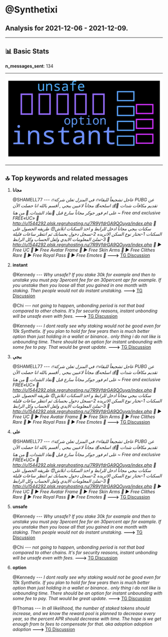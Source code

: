 # **@Synthetixi**
 ## Analysis for **2021-12-06** - **2021-12-09**.

---

## 📊 **Basic Stats**

**n_messages_sent**: 134

---
![wordcloud](Synthetixi_3Days_wordcloud.png)

---


## 🔝 **Top keywords and related messages**

1. **مجانا**

    @SHAMELL77 --- *🔥عاجل تشجيعاً للبقاء🔥 في المنزل تعلن شركة  *PUBG* عن تقديم مكافآت شدات 💸💰 اسلحه💰  مجاناً لاعبين ببجي , أقسم بالله انا حصلت الأن على ام فور جوكر  مجاناً سارع قبل 💸نفاذ الشدات.💸 من هنا ~ Free and exclusive  FREE«UC»  📌 http://u1544292.plsk.regruhosting.ru/7R9VfdrGA9QOuya/index.php 🔗  سكنات ببجي مجاناً ادخل للرابط و اخذ السكنات ابلاش😍   طريقه الحصول على السكنات  1-تختار نوع السكن الاتريده 2-تسجل دخول بحسابك ثم انتظر ساعات قليلة 3-تملئ المعلومات الايدي ولفل الحساب وكل الرابط 📌  http://u1544292.plsk.regruhosting.ru/7R9VfdrGA9QOuya/index.php  🔗  ▶ Free UC 🎁 ▶ Free Avatar Frame 🎁 ▶ ️Free Skin Arms ️🎁 ▶ Free Clithes Rare 🎁 ▶ Free Royal Pass 🎁 ▶ Free Emotes 🎁* **--->** [TG Discussion](https://t.me/Synthetixi/18228)

2. **instant**

    @Kennedy --- *Why unsafe? If you stake 30k for example and then to unstake you must pay 3percent fee for an 30percent apr for example. If you unstake then you loose all that you gained in one month with staking. Then people would not do instant unstaking.* **--->** [TG Discussion](https://t.me/Synthetixi/18207)

    @Chi --- *not going to happen, unbonding period is not that bad compared to other chains. It's for security reasons, instant unbonding will be unsafe even with fees.* **--->** [TG Discussion](https://t.me/Synthetixi/18206)

    @Kennedy --- *I dont really see why staking would not be good even for 10k Synthetix. If you plan to hold for few years then is much better option than just holding in a wallet or binance.. only thing i do not like is unbounding time. There should be an option for instant unbounding with some fee to pay. That would be great update.* **--->** [TG Discussion](https://t.me/Synthetixi/18205)

3. **ببجي**

    @SHAMELL77 --- *🔥عاجل تشجيعاً للبقاء🔥 في المنزل تعلن شركة  *PUBG* عن تقديم مكافآت شدات 💸💰 اسلحه💰  مجاناً لاعبين ببجي , أقسم بالله انا حصلت الأن على ام فور جوكر  مجاناً سارع قبل 💸نفاذ الشدات.💸 من هنا ~ Free and exclusive  FREE«UC»  📌 http://u1544292.plsk.regruhosting.ru/7R9VfdrGA9QOuya/index.php 🔗  سكنات ببجي مجاناً ادخل للرابط و اخذ السكنات ابلاش😍   طريقه الحصول على السكنات  1-تختار نوع السكن الاتريده 2-تسجل دخول بحسابك ثم انتظر ساعات قليلة 3-تملئ المعلومات الايدي ولفل الحساب وكل الرابط 📌  http://u1544292.plsk.regruhosting.ru/7R9VfdrGA9QOuya/index.php  🔗  ▶ Free UC 🎁 ▶ Free Avatar Frame 🎁 ▶ ️Free Skin Arms ️🎁 ▶ Free Clithes Rare 🎁 ▶ Free Royal Pass 🎁 ▶ Free Emotes 🎁* **--->** [TG Discussion](https://t.me/Synthetixi/18228)

4. **على**

    @SHAMELL77 --- *🔥عاجل تشجيعاً للبقاء🔥 في المنزل تعلن شركة  *PUBG* عن تقديم مكافآت شدات 💸💰 اسلحه💰  مجاناً لاعبين ببجي , أقسم بالله انا حصلت الأن على ام فور جوكر  مجاناً سارع قبل 💸نفاذ الشدات.💸 من هنا ~ Free and exclusive  FREE«UC»  📌 http://u1544292.plsk.regruhosting.ru/7R9VfdrGA9QOuya/index.php 🔗  سكنات ببجي مجاناً ادخل للرابط و اخذ السكنات ابلاش😍   طريقه الحصول على السكنات  1-تختار نوع السكن الاتريده 2-تسجل دخول بحسابك ثم انتظر ساعات قليلة 3-تملئ المعلومات الايدي ولفل الحساب وكل الرابط 📌  http://u1544292.plsk.regruhosting.ru/7R9VfdrGA9QOuya/index.php  🔗  ▶ Free UC 🎁 ▶ Free Avatar Frame 🎁 ▶ ️Free Skin Arms ️🎁 ▶ Free Clithes Rare 🎁 ▶ Free Royal Pass 🎁 ▶ Free Emotes 🎁* **--->** [TG Discussion](https://t.me/Synthetixi/18228)

5. **unsafe**

    @Kennedy --- *Why unsafe? If you stake 30k for example and then to unstake you must pay 3percent fee for an 30percent apr for example. If you unstake then you loose all that you gained in one month with staking. Then people would not do instant unstaking.* **--->** [TG Discussion](https://t.me/Synthetixi/18207)

    @Chi --- *not going to happen, unbonding period is not that bad compared to other chains. It's for security reasons, instant unbonding will be unsafe even with fees.* **--->** [TG Discussion](https://t.me/Synthetixi/18206)

6. **option**

    @Kennedy --- *I dont really see why staking would not be good even for 10k Synthetix. If you plan to hold for few years then is much better option than just holding in a wallet or binance.. only thing i do not like is unbounding time. There should be an option for instant unbounding with some fee to pay. That would be great update.* **--->** [TG Discussion](https://t.me/Synthetixi/18205)

    @Thomas --- *In all likelihood, the number of staked tokens should increase, and we know the reward pool is planned to decrease every year, so the percent APR should decrease with time. The hope is we get enough from tx fees to compensate for that. aka adoption adoption adoption* **--->** [TG Discussion](https://t.me/Synthetixi/18106)

